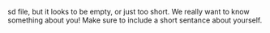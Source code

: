 sd
file, but it looks to be empty, or just too short. We really want to know something about you! Make sure to include a short sentance about yourself.
